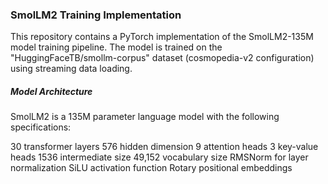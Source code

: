 ### SmolLM2 Training Implementation
This repository contains a PyTorch implementation of the SmolLM2-135M model training pipeline. The model is trained on the "HuggingFaceTB/smollm-corpus" dataset (cosmopedia-v2 configuration) using streaming data loading.

##### Model Architecture
SmolLM2 is a 135M parameter language model with the following specifications:

30 transformer layers
576 hidden dimension
9 attention heads
3 key-value heads
1536 intermediate size
49,152 vocabulary size
RMSNorm for layer normalization
SiLU activation function
Rotary positional embeddings

